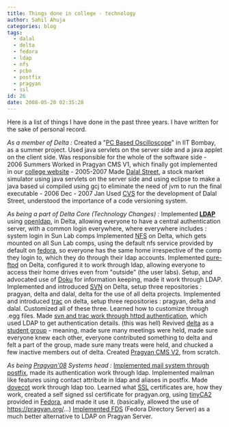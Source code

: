 ```yaml
---
title: Things done in college - technology
author: Sahil Ahuja
categories: blog
tags:
  - dalal
  - delta
  - fedora
  - ldap
  - nfs
  - pcbo
  - postfix
  - pragyan
  - ssl
id: 26
date: 2008-05-20 02:35:28
---
```


Here is a list of things I have done in the past three years. I have written for the sake of personal record.

_As a member of Delta :_
Created a "[PC Based Oscilloscope](http://pcbasedoscilloscope.blogspot.com/)" in IIT Bombay, as a summer project. Used java servlets on the server side and a java applet on the client side. Was responsible for the whole of the software side - 2006 Summers
Worked in Pragyan CMS V1, which finally got implemented in our [college website](http://www.nitt.edu) - 2005-2007
Made [Dalal Street](http://pragyan.org/08/home/events/management/ds/), a stock market simulator using java servlets on the server side and using eclipse to make a java based ui compiled using gcj to eliminate the need of jvm to run the final executable - 2006 Dec - 2007 Jan
Used [CVS](http://en.wikipedia.org/wiki/Concurrent_Versions_System) for the development of Dalal Street, understood the importance of a code versioning system.

_As being a part of Delta Core (Technology Changes) :_
Implemented [**LDAP**](http://en.wikipedia.org/wiki/Lightweight_Directory_Access_Protocol) using [openldap](http://www.openldap.org/), in Delta, allowing everyone to have a central authentication server, with a common login everywhere, where everywhere includes :
system login in Sun Lab comps
Implemented [NFS](http://en.wikipedia.org/wiki/Network_File_System_(protocol)) on Delta, which gets mounted on all Sun Lab comps, using the default nfs service provided by default on [fedora](http://fedoraproject.org/), so everyone has the same home irrespective of the comp they login to, which they do through their ldap accounts.
Implemented [pure-ftpd](http://www.pureftpd.org/) on Delta, configured it to work through ldap, allowing everyone to access their home drives even from "outside" (the user labs).
Setup, and advocated use of [Doku](http://wiki.splitbrain.org/wiki:dokuwiki) for information keeping, made it work through LDAP.
Implemented and introduced [SVN](http://en.wikipedia.org/wiki/Subversion_(software)) on Delta, setup three repositories : pragyan, delta and dalal, delta for the use of all delta projects.
Implemented and introduced [trac](http://trac.edgewall.org/) on delta, setup three repositories : pragyan, delta and dalal. Customized all of these three. Learned how to customize through .egg files.
Made [svn and trac work through httpd authentication](http://sahilahuja.wordpress.com/2008/05/20/ldap-authentication-through-apache-for-svn-trac-or-anything-else-for-that-matter-p/), which used LDAP to get authentication details. (this was hell)
Revived [delta](http://www.nitt.edu/home/students/clubsnassocs/computing/delta/) as a [student group](http://www.nitt.edu/home/students/clubsnassocs/) - meaning, made sure many meetings were held, made sure everyone knew each other, everyone contributed something to delta and felt a part of the group, made sure many treats were held, and chucked a few inactive members out of delta.
Created [Pragyan CMS V2](http://sourceforge.net/projects/pragyan), from scratch.

_As being [Pragyan'08](http://pragyan.org/08/) Systems head :_
[Implemented mail system through postfix](http://sahilahuja.wordpress.com/2008/05/03/mail-with-postfix-and-ldap/), made its authentication work through ldap. Implemented mailman like features using contact attribute in ldap and aliases in postfix.
Made [dovecot](http://www.dovecot.org/) work through ldap too.
Learned what [SSL](http://en.wikipedia.org/wiki/Secure_Sockets_Layer) certificates are, how they work, created a self signed ssl certificate for pragyan.org, using [tinyCA2](http://tinyca.sm-zone.net/) provided in [Fedora](http://fedoraproject.org/), and made it use it. (basically, allowed the use of https://pragyan.org/...)
[Implemented FDS](http://sahilahuja.wordpress.com/2008/05/05/creating-your-own-schemas-in-fds-ldap-for-use-in-postfix-or-anything-else-for-that-matter-p/) (Fedora Directory Server) as a much better alternative to LDAP on Pragyan Server.